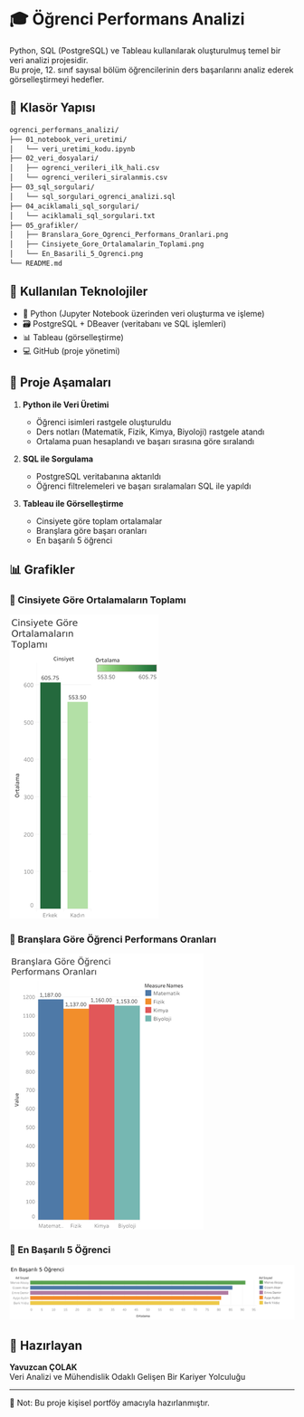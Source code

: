 # 🎓 Öğrenci Performans Analizi

Python, SQL (PostgreSQL) ve Tableau kullanılarak oluşturulmuş temel bir veri analizi projesidir.  
Bu proje, 12. sınıf sayısal bölüm öğrencilerinin ders başarılarını analiz ederek görselleştirmeyi hedefler.


## 📁 Klasör Yapısı

```bash
ogrenci_performans_analizi/
├── 01_notebook_veri_uretimi/
│   └── veri_uretimi_kodu.ipynb
├── 02_veri_dosyalari/
│   ├── ogrenci_verileri_ilk_hali.csv
│   └── ogrenci_verileri_siralanmis.csv
├── 03_sql_sorgulari/
│   └── sql_sorgulari_ogrenci_analizi.sql
├── 04_aciklamali_sql_sorgulari/
│   └── aciklamali_sql_sorgulari.txt
├── 05_grafikler/
│   ├── Branslara_Gore_Ogrenci_Performans_Oranlari.png
│   ├── Cinsiyete_Gore_Ortalamalarin_Toplami.png
│   └── En_Basarili_5_Ogrenci.png
└── README.md
```


## 🔧 Kullanılan Teknolojiler

- 🐍 Python (Jupyter Notebook üzerinden veri oluşturma ve işleme)
- 🗃️ PostgreSQL + DBeaver (veritabanı ve SQL işlemleri)
- 📊 Tableau (görselleştirme)
- 💻 GitHub (proje yönetimi)


## 🔎 Proje Aşamaları

1. **Python ile Veri Üretimi**  
   - Öğrenci isimleri rastgele oluşturuldu  
   - Ders notları (Matematik, Fizik, Kimya, Biyoloji) rastgele atandı  
   - Ortalama puan hesaplandı ve başarı sırasına göre sıralandı  

2. **SQL ile Sorgulama**  
   - PostgreSQL veritabanına aktarıldı  
   - Öğrenci filtrelemeleri ve başarı sıralamaları SQL ile yapıldı  

3. **Tableau ile Görselleştirme**  
   - Cinsiyete göre toplam ortalamalar 
   - Branşlara göre başarı oranları  
   - En başarılı 5 öğrenci  


## 📊 Grafikler

### 📌 Cinsiyete Göre Ortalamaların Toplamı
![Cinsiyete Göre](05_grafikler/Cinsiyete_Gore_Ortalamalarin_Toplami.png)


### 📌 Branşlara Göre Öğrenci Performans Oranları
![Branşlara Göre](05_grafikler/Branslara_Gore_Ogrenci_Performans_Oranlari.png)


### 📌 En Başarılı 5 Öğrenci
![En Başarılı 5](05_grafikler/En_Basarili_5_Ogrenci.png)


## 👤 Hazırlayan

**Yavuzcan ÇOLAK**  
Veri Analizi ve Mühendislik Odaklı Gelişen Bir Kariyer Yolculuğu  

---

📌 Not: Bu proje kişisel portföy amacıyla hazırlanmıştır.  
